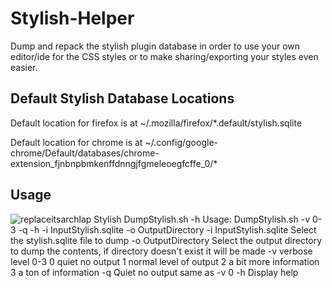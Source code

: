 # Stylish-Helper
Dump and repack the stylish plugin database in order to use your own editor/ide for the CSS styles or to make sharing/exporting your styles even easier.

## Default Stylish Database Locations
Default location for firefox is at ~/.mozilla/firefox/*.default/stylish.sqlite

Default location for chrome is at ~/.config/google-chrome/Default/databases/chrome-extension_fjnbnpbmkenffdnngjfgmeleoegfcffe_0/*

## Usage
![replaceitsarchlap Stylish DumpStylish.sh -h
Usage: DumpStylish.sh -v 0-3 -q -h -i InputStylish.sqlite -o OutputDirectory
	-i	InputStylish.sqlite	Select the stylish.sqlite file to dump
	-o	OutputDirectory	Select the output directory to dump the contents, if directory doesn't exist it will be made
	-v	verbose level 0-3
		0	 quiet no output
		1	 normal level of output
		2	 a bit more information
		3	 a ton of information
	-q	Quiet no output same as -v 0
	-h	Display help](https://i.imgur.com/KBEIOLt.png)
